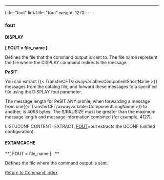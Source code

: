 ---
title: "fout"
linkTitle: "fout"
weight: 1270
--- <span id="fout"></span>

### fout

#### DISPLAY

****[ FOUT = file_name ]****

Defines the file that the
command output is sent to. The file name represent the file where the
DISPLAY command redirects the message.

****PeSIT****

You can extract {{< TransferCFT/axwayvariablesComponentShortName  >}} messages from the catalog file, and forward these messages to a specified file using the DISPLAY fout parameter.

The message length for PeSIT ANY profile, when forwarding a message from one{{< TransferCFT/axwayvariablesComponentLongName  >}} to another, is 4096 bytes. The S/RRUSIZE must be greater than the maximum message length and message information combined (for example, 4127).

LISTUCONF CONTENT=EXTRACT, [FOUT](#)=out extracts the UCONF (unified configuration).

#### EXTAMCACHE

**[ FOUT = file_name ]
  **

Defines the file where the
command output is sent.

[Return to Command index](../../)
